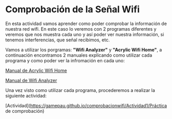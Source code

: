 # Comprobación de la Señal Wifi

En esta actividad vamos aprender como poder comprobar la información de nuestra red wifi. En este caso lo veremos con 2 programas diferentes y veremos que nos muestra cada uno y así poder ver nuestra información, si tenemos interferencias, que señal recibimos, etc.

Vamos a utilizar los porgramas: **"Wifi Analyzer"** y **"Acrylic Wifi Home"**, a continuación encontramos 2 manuales explicando como utilizar cada programa y como poder ver la infromación en cada uno:

[Manual de Acrylic Wifi Home](https://serrogard.github.io/Se-al-WiFi/)

[Manual de Wifi Analyzer](https://gamepau.github.io/comprobacionwifi/Actividad1/WifiAnalyzer/)

Una vez visto como utilizar cada programa, procederemos a realizar la siguiente actividad:

[Actividad](https://gamepau.github.io/comprobacionwifi/Actividad1/Práctica de comprobación)



